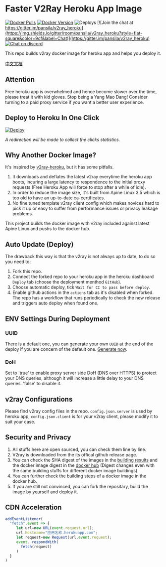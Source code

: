 # Faster V2Ray Heroku App Image
[![Docker Pulls](https://img.shields.io/docker/pulls/pansila/v2ray_heroku.svg?style=flat-square&label=Pulls&logo=docker&color=green)](https://hub.docker.com/r/pansila/v2ray_heroku)
[![Docker Version](https://img.shields.io/docker/v/pansila/v2ray_heroku?sort=date&style=flat-square&label=Version&logo=docker&color=blue)](https://hub.docker.com/r/pansila/v2ray_heroku)
![Deploys](https://img.shields.io/endpoint?url=https%3a%2f%2fstats.mideuu.tk%2fbadge)
[![Join the chat at https://gitter.im/pansila/v2ray_heroku](https://img.shields.io/gitter/room/pansila/v2ray_heroku?style=flat-square&color=9cf&label=Chat)](https://gitter.im/pansila/v2ray_heroku)
[![Chat on discord](https://img.shields.io/discord/852170555855732756?color=9cf&label=Discord&style=flat-square)](https://discord.gg/W7gwgsYZG5)

This repo builds v2ray docker image for heroku app and helps you deploy it.

[中文文档](https://github.com/pansila/v2ray_heroku/blob/main/README_ZH.md)

## Attention
Free heroku app is overwhelmed and hence become slower over the time, please treat it with kid gloves. Stop being a Yang Mao Dang! Consider turning to a paid proxy service if you want a better user experience.

## Deploy to Heroku In One Click
[![Deploy](https://www.herokucdn.com/deploy/button.png)](https://stats.mideuu.tk/?redirect=https%3A%2F%2Fdashboard.heroku.com/new?template=https%3A%2F%2Fgithub.com%2Fpansila%2Fv2ray_heroku)

*A redirection will be made to collect the clicks statistics.*

## Why Another Docker Image?
It's inspired by [v2ray-heroku](https://github.com/bclswl0827/v2ray-heroku), but it has some pitfalls.
1. It downloads and deflates the latest v2ray everytime the heroku app boots, incuring a large latency to respondence to the initial proxy requests (Free Heroku App will force to stop after a while of idle).
2. In order to reduce the image size, it's built from Apine Linux 3.5 which is too old to have an up-to-date ca-certificates.
3. No fine tuned template v2ray client config which makes novices hard to pick it up or easy to suffer from performance issues or privacy leakage problems.

This project builds the docker image with v2ray included against latest Apine Linux and pushs to the docker hub.

## Auto Update (Deploy)
The drawback this way is that the v2ray is not always up to date, to do so you need to:
1. Fork this repo.
2. Connect the forked repo to your heroku app in the heroku dashboard `Deploy` tab (choose the deployment menthod `GitHub`).
3. Choose automatic deploy, tick `Wait for CI to pass before deploy`.
4. Enable github actions in the `actions` tab as it's disabled when forked. The repo has a workflow that runs periodically to check the new release and triggers auto deploy when found one.

## ENV Settings During Deployment
### UUID
There is a default one, you can generate your own `UUID` at the end of the deploy if you are concern of the default one. [Generate now](https://www.uuidgenerator.net/version4).
### DoH
Set to 'true' to enable proxy server side DoH (DNS over HTTPS) to protect your DNS queries, although it will increase a little delay to your DNS queries. 'false' to disable it.

## v2ray Configurations
Please find v2ray config files in the repo. `config.json.server` is used by heroku app, `config.json.client` is for your v2ray client, please modify it to suit your case.

## Security and Privacy
1. All stuffs here are open sourced, you can check them line by line.
2. V2ray is downloaded from the its offical github release page.
3. You can check the SHA digest of the images in the [building results](https://github.com/pansila/v2ray_heroku/actions) and the docker image digest in the [docker hub](https://hub.docker.com/r/pansila/v2ray_heroku/tags) (Digest changes even with the same building stuffs for different docker image buildings).
4. You can further check the building steps of a docker image in the docker hub.
5. If you are still not convinced, you can fork the repositary, build the image by yourself and deploy it.

## CDN Acceleration
```js
addEventListener(
  "fetch",event => {
     let url=new URL(event.request.url);
     url.hostname="应用名称.herokuapp.com";
     let request=new Request(url,event.request);
     event. respondWith(
       fetch(request)
     )
  }
)
```
